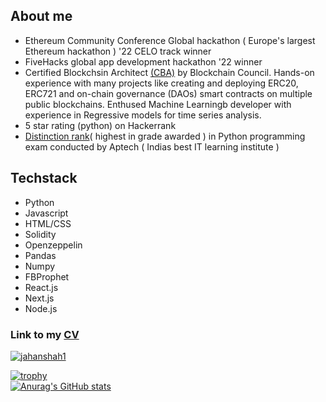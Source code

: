 ## About me 

- Ethereum Community Conference Global hackathon ( Europe's largest Ethereum hackathon ) '22 CELO track winner 
- FiveHacks global app development hackathon '22 winner
- Certified Blockchsin Architect [(CBA)](https://drive.google.com/file/d/1mtQN2pjFnpxrjcc2H3bOtovvl1oOVNk6/view) by Blockchain Council. Hands-on experience with many       projects like creating and deploying ERC20, ERC721 and on-chain governance (DAOs) smart contracts on multiple public blockchains. Enthused Machine Learningb developer   with experience in Regressive models for time series analysis. 
- 5 star rating (python) on Hackerrank 
- [Distinction rank](https://drive.google.com/file/d/1pDTmNYqq8dKDeZg6wTSa66TIbKCEnSK5/view)( highest in grade awarded ) in Python programming exam conducted by Aptech ( Indias best IT learning institute ) 


## Techstack 
- Python 
- Javascript 
- HTML/CSS
- Solidity
- Openzeppelin
- Pandas 
- Numpy 
- FBProphet
- React.js
- Next.js
- Node.js

 ### Link to my [CV](https://drive.google.com/file/d/1P2V-aZe4K-cNYSaUtSUx4mdCXccyqFCs/view?usp=sharing)
 
 <a href="#Jahan Shah stats">
  <img src="https://github-readme-stats.vercel.app/api/top-langs?username=jahanshah1&show_icons=true&locale=en&layout=compact&theme=onedark" alt="jahanshah1" />
</a>
<br />

[![trophy](https://github-profile-trophy.vercel.app/?username=Jahanshah1&theme=onedark)](https://github.com/ryo-ma/github-profile-trophy)
<br />
[![Anurag's GitHub stats](https://github-readme-stats.vercel.app/api?username=Jahanshah1)](https://github.com/anuraghazra/github-readme-stats)
